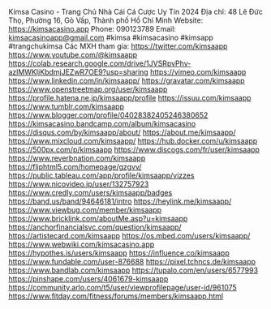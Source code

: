 Kimsa Casino - Trang Chủ Nhà Cái  Cá Cược Uy Tín 2024
Địa chỉ: 48 Lê Đức Thọ, Phường 16, Gò Vấp, Thành phố Hồ Chí Minh
Website: https://kimsacasino.app
Phone: 090123789
Email: kimsacasinoapp@gmail.com
#kimsa #kimsacasino #kimsapp #trangchukimsa
Các MXH tham gia:
https://twitter.com/kimsaapp 
https://www.youtube.com/@kimsaapp 
https://colab.research.google.com/drive/1JVSRpvPhv-azlMWKIjKbdmjJEZwR7OE9?usp=sharing 
https://vimeo.com/kimsaapp 
https://www.linkedin.com/in/kimsaapp/ 
https://gravatar.com/kimsaapp 
https://www.openstreetmap.org/user/kimsaapp 
https://profile.hatena.ne.jp/kimsaapp/profile 
https://issuu.com/kimsaapp 
https://www.tumblr.com/kimsaapp 
https://www.blogger.com/profile/04028382405246380652 
https://kimsacasino.bandcamp.com/album/kimsacasino 
https://disqus.com/by/kimsaapp/about/ 
https://about.me/kimsaapp/ 
https://www.mixcloud.com/kimsaapp/ 
https://hub.docker.com/u/kimsaapp 
https://500px.com/p/kimsaapp 
https://www.discogs.com/fr/user/kimsaapp 
https://www.reverbnation.com/kimsaapp 
https://fliphtml5.com/homepage/gzgvv/ 
https://public.tableau.com/app/profile/kimsaapp/vizzes 
https://www.nicovideo.jp/user/132757923 
https://www.credly.com/users/kimsaapp/badges 
https://band.us/band/94646181/intro 
https://heylink.me/kimsaapp/ 
 https://www.viewbug.com/member/kimsaapp 
https://www.bricklink.com/aboutMe.asp?u=kimsaapp 
https://anchorfinancialsvc.com/question/kimsaapp/ 
https://artistecard.com/kimsaapp 
https://os.mbed.com/users/kimsaapp/ 
https://www.webwiki.com/kimsacasino.app 
https://hypothes.is/users/kimsaapp 
https://influence.co/kimsaapp 
https://www.fundable.com/user-876688 
https://pixel.tchncs.de/kimsaapp 
https://www.bandlab.com/kimsaapp 
https://tupalo.com/en/users/6577993 
https://pinshape.com/users/4061679-kimsaapp 
https://community.arlo.com/t5/user/viewprofilepage/user-id/961075 
https://www.fitday.com/fitness/forums/members/kimsaapp.html 
